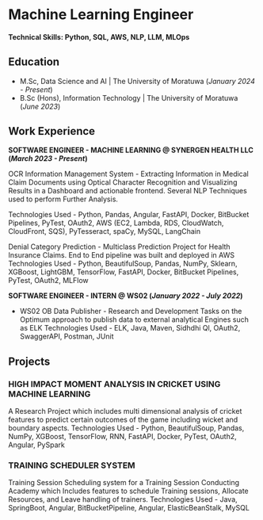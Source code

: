 # Machine Learning Engineer 


#### Technical Skills: Python, SQL, AWS, NLP, LLM, MLOps


## Education						       		
- M.Sc, Data Science and AI	| The University of Moratuwa (_January 2024 - Present_)	 			        		
- B.Sc (Hons), Information Technology | The University of Moratuwa  (_June 2023_)


## Work Experience
**SOFTWARE ENGINEER - MACHINE LEARNING @ SYNERGEN HEALTH LLC (_March 2023 - Present_)**

OCR Information Management System - Extracting Information in Medical Claim Documents using Optical
Character Recognition and Visualizing Results in a Dashboard and actionable frontend. Several NLP
Techniques used to perform Further Analysis.

Technologies Used - Python, Pandas, Angular, FastAPI, Docker, BitBucket Pipelines, PyTest, OAuth2,
AWS (EC2, Lambda, RDS, CloudWatch, CloudFront, SQS), PyTesseract, spaCy, MySQL, LangChain

Denial Category Prediction - Multiclass Prediction Project for Health Insurance Claims. End to End pipeline
was built and deployed in AWS
Technologies Used - Python, BeautifulSoup, Pandas, NumPy, Sklearn, XGBoost, LightGBM,
TensorFlow, FastAPI, Docker, BitBucket Pipelines, PyTest, OAuth2, MLFlow



**SOFTWARE ENGINEER - INTERN @ WS02 (_January 2022 - July 2022_)**
- WS02 OB Data Publisher - Research and Development Tasks on the Optimum approach to publish data to
external analytical Engines such as ELK
Technologies Used - ELK, Java, Maven, Sidhdhi Ql, OAuth2, SwaggerAPI, Postman, JUnit


## Projects
### HIGH IMPACT MOMENT ANALYSIS IN CRICKET USING MACHINE LEARNING

A Research Project which includes multi dimensional analysis of cricket features to predict certain outcomes
of the game including wicket and boundary aspects.
Technologies Used - Python, BeautifulSoup, Pandas, NumPy, XGBoost, TensorFlow, RNN, FastAPI,
Docker, PyTest, OAuth2, Angular, PySpark

### TRAINING SCHEDULER SYSTEM


Training Session Scheduling system for a Training Session Conducting Academy which Includes features to schedule Training sessions, Allocate Resources, and Leave handling of trainers.
Technologies Used - Java, SpringBoot, Angular, BitBucketPipeline, Angular, ElasticBeanStalk, MySQL

